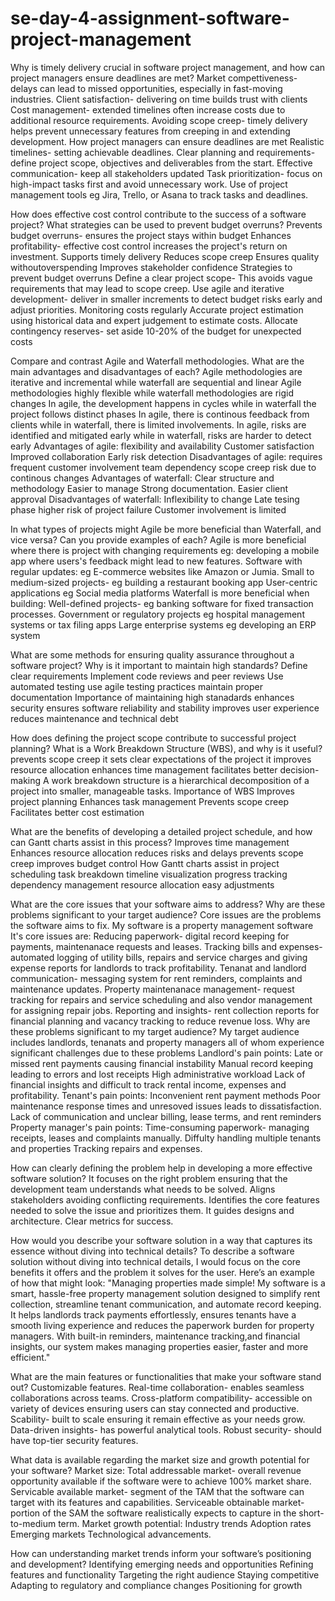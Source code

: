 # se-day-4-assignment-software-project-management
Why is timely delivery crucial in software project management, and how can project managers ensure deadlines are met?
Market compettiveness-  delays can lead to missed opportunities, especially in fast-moving industries.
Client satisfaction- delivering on time builds trust with clients
Cost management- extended timelines often increase costs due to additional resource requirements.
Avoiding scope creep- timely delivery helps prevent unnecessary features from creeping in and extending development.
How project managers can ensure deadlines are met
Realistic timelines- setting achievable deadlines.
Clear planning and requirements- define project scope, objectives and deliverables from the start.
Effective communication- keep all stakeholders updated
Task prioritization- focus on high-impact tasks first and avoid unnecessary work.
Use of project management tools eg Jira, Trello, or Asana to track tasks and deadlines.

How does effective cost control contribute to the success of a software project? What strategies can be used to prevent budget overruns?
Prevents  budget overruns- ensures the project stays within budget
Enhances profitability- effective cost control increases the project's return on investment.
Supports timely delivery
Reduces scope creep
Ensures quality withoutoverspending
Improves stakeholder confidence
Strategies to prevent budget overruns
Define a clear project scope- This avoids vague requirements that may lead to scope creep.
Use agile and iterative development- deliver in smaller increments to detect budget risks early and adjust priorities.
Monitoring costs regularly
Accurate project estimation using historical data and expert judgement to estimate costs.
Allocate contingency reserves- set aside 10-20% of the budget for unexpected costs

Compare and contrast Agile and Waterfall methodologies. What are the main advantages and disadvantages of each?
Agile methodologies are iterative and incremental while waterfall are sequential and linear
Agile methodologies highly flexible while waterfall methodologies are rigid changes
In agile, the development happens in cycles while in waterfall the project follows distinct phases
In agile, there is continous feedback from clients while in waterfall, there is limited involvements.
In agile, risks are identified and mitigated early while in waterfall, risks are harder to detect early 
Advantages of agile:
flexibility and availability
Customer satisfaction
Improved collaboration
Early risk detection
Disadvantages of agile: 
requires frequent customer involvement
team dependency
scope creep risk due to continous changes
Advantages of waterfall:
Clear structure and methodology
Easier to manage
Strong documentation.
Easier client approval
Disadvantages of waterfall:
Inflexibility to change
Late tesing phase
higher risk of project failure
Customer involvement is limited

In what types of projects might Agile be more beneficial than Waterfall, and vice versa? Can you provide examples of each?
Agile is more beneficial where there is project with changing requirements
eg: developing a mobile app where users's feedback might lead to new features.
Software with regular updates: eg E-commerce websites like Amazon or Jumia.
Small to medium-sized projects- eg building a restaurant booking app
User-centric applications eg Social media platforms
Waterfall is more beneficial when building:
Well-defined projects- eg banking software for fixed transaction processes.
Government or regulatory projects eg hospital management systems or tax filing apps
Large enterprise systems eg developing an ERP system

What are some methods for ensuring quality assurance throughout a software project? Why is it important to maintain high standards?
Define clear requirements
Implement code reviews and peer reviews
Use automated testing
use agile testing practices
maintain proper documentation
Importance of maintaining high stanadards
enhances security
ensures software reliability and stability
improves user experience
reduces maintenance and technical debt

How does defining the project scope contribute to successful project planning? What is a Work Breakdown Structure (WBS), and why is it useful?
prevents scope creep
it sets clear expectations of the project
it improves resource allocation
enhances time management
facilitates better decision-making
A work breakdown structure is a hierarchical decomposition of a project into smaller, manageable tasks.
Importance of WBS
Improves project planning
Enhances task management
Prevents scope creep
Facilitates better cost estimation

What are the benefits of developing a detailed project schedule, and how can Gantt charts assist in this process?
Improves time management
Enhances resource allocation
reduces risks and delays
prevents scope creep
improves budget control
How Gantt charts assist in project scheduling
task breakdown
timeline visualization
progress tracking
dependency management
resource allocation
easy adjustments

What are the core issues that your software aims to address? Why are these problems significant to your target audience?
Core issues are the problems the software aims to fix.
My software is a property management software
It's core issues are: 
Reducing paperwork- digital record keeping for payments, maintenanace requests and leases.
Tracking bills and expenses- automated logging of utility bills, repairs and service charges and giving expense reports for landlords to track profitability.
Tenanat and landlord communication- messaging system for rent reminders, complaints and maintenance updates.
Property maintenanace management- request tracking for repairs and service scheduling and also vendor management for assigning repair jobs.
Reporting and insights- rent collection reports for financial planning and vacancy tracking to reduce revenue loss.
Why are these problems significant to my target audience?
My target audience includes landlords, tenanats and property managers all of whom experience significant challenges due to these problems
Landlord's pain points: 
Late or missed rent payments causing financial instability
Manual record keeping leading to errors and lost receipts
High administrative workload
Lack of financial insights and difficult to track rental income, expenses and profitability.
Tenant's pain points:
Inconvenient rent payment methods
Poor maintenance response times and unresoved issues leads to dissatisfaction.
Lack of communication and unclear billing, lease terms, and rent reminders
Property manager's pain points:
Time-consuming paperwork- managing receipts, leases and complaints manually.
Diffulty handling multiple tenants and properties
Tracking repairs and expenses.


How can clearly defining the problem help in developing a more effective software solution?
It focuses on the right problem ensuring that the development team understands what needs to be solved.
Aligns stakeholders avoiding conflicting requirements.
Identifies the core features needed to solve the issue and prioritizes them.
It guides designs and architecture.
Clear metrics for success.

How would you describe your software solution in a way that captures its essence without diving into technical details?
To describe a software solution without diving into technical details, I would focus on the core benefits it offers and the problem it solves for the user. Here’s an example of how that might look:
"Managing properties made simple! My software is a smart, hassle-free property management solution designed to simplify rent collection, streamline tenant communication, and automate record keeping. It helps landlords track payments effortlessly, ensures tenants have a smooth living experience and reduces the paperwork burden for property managers.
With built-in reminders, maintenance tracking,and financial insights, our system makes managing properties easier, faster and more efficient."

What are the main features or functionalities that make your software stand out?
Customizable features.
Real-time collaboration- enables seamless collaborations across teams.
Cross-platform compatibility- accessible on variety of devices ensuring users can stay connected and productive.
Scability- built to scale ensuring it remain effective as your needs grow.
Data-driven insights- has powerful analytical tools.
Robust security- should have top-tier security features.

What data is available regarding the market size and growth potential for your software?
Market size:
Total addressable market- overall revenue opportunity available if the software were to achieve 100% market share.
Servicable available market- segment of the TAM that the software can target with its features and capabilities.
Serviceable obtainable market- portion of the SAM the software realistically expects to capture in the short-to-medium term.
Market growth potential:
Industry trends
Adoption rates
Emerging markets
Technological advancements.

How can understanding market trends inform your software’s positioning and development?
Identifying emerging needs and opportunities
Refining features and functionality
Targeting the right audience
Staying competitive
Adapting to regulatory and compliance changes
Positioning for growth













